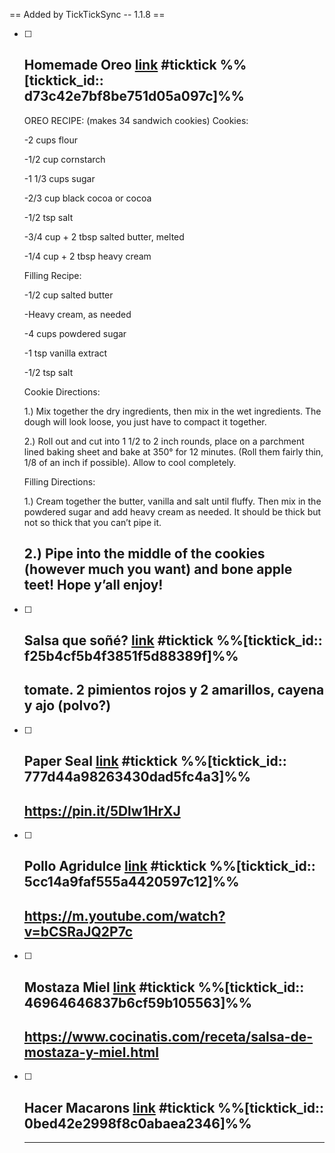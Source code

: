 == Added by TickTickSync -- 1.1.8 == 
- [ ] Homemade Oreo  [link](https://ticktick.com/webapp/#p/64d6b497913038db066a81e3/tasks/d73c42e7bf8be751d05a097c) #ticktick  %%[ticktick_id:: d73c42e7bf8be751d05a097c]%%
  -------------------------------------------------------------
   OREO RECIPE: (makes 34 sandwich cookies) Cookies:
  
  -2 cups flour
  
  -1/2 cup cornstarch
  
  -1 1/3 cups sugar
  
  -2/3 cup black cocoa or cocoa
  
  -1/2 tsp salt
  
  -3/4 cup + 2 tbsp salted butter, melted
  
  -1/4 cup + 2 tbsp heavy cream
  
  Filling Recipe:
  
  -1/2 cup salted butter
  
  -Heavy cream, as needed
  
  -4 cups powdered sugar
  
  -1 tsp vanilla extract
  
  -1/2 tsp salt
  
  Cookie Directions:
  
  1.) Mix together the dry ingredients, then mix in the wet ingredients. The dough will look loose, you just have to compact it together.
  
  2.) Roll out and cut into 1 1/2 to 2 inch rounds, place on a parchment lined baking sheet and bake at 350° for 12 minutes. (Roll them fairly thin, 1/8 of an inch if possible). Allow to cool completely.
  
  Filling Directions:
  
  1.) Cream together the butter, vanilla and salt until fluffy. Then mix in the powdered sugar and add heavy cream as needed. It should be thick but not so thick that you can’t pipe it.
  
  2.) Pipe into the middle of the cookies (however much you want) and bone apple teet! Hope y’all enjoy! 
  -------------------------------------------------------------
- [ ] Salsa que soñé?  [link](https://ticktick.com/webapp/#p/64d6b497913038db066a81e3/tasks/f25b4cf5b4f3851f5d88389f) #ticktick  %%[ticktick_id:: f25b4cf5b4f3851f5d88389f]%%
  -------------------------------------------------------------
  tomate. 2 pimientos rojos y 2 amarillos, cayena y ajo (polvo?)
  -------------------------------------------------------------
- [ ] Paper Seal  [link](https://ticktick.com/webapp/#p/64d6b497913038db066a81e3/tasks/777d44a98263430dad5fc4a3) #ticktick  %%[ticktick_id:: 777d44a98263430dad5fc4a3]%%
  -------------------------------------------------------------
  https://pin.it/5Dlw1HrXJ
  -------------------------------------------------------------
- [ ] Pollo Agridulce  [link](https://ticktick.com/webapp/#p/64d6b497913038db066a81e3/tasks/5cc14a9faf555a4420597c12) #ticktick  %%[ticktick_id:: 5cc14a9faf555a4420597c12]%%
  -------------------------------------------------------------
  https://m.youtube.com/watch?v=bCSRaJQ2P7c
  -------------------------------------------------------------
- [ ] Mostaza Miel  [link](https://ticktick.com/webapp/#p/64d6b497913038db066a81e3/tasks/46964646837b6cf59b105563) #ticktick  %%[ticktick_id:: 46964646837b6cf59b105563]%%
  -------------------------------------------------------------
  https://www.cocinatis.com/receta/salsa-de-mostaza-y-miel.html
  -------------------------------------------------------------
- [ ] Hacer Macarons  [link](https://ticktick.com/webapp/#p/64d6b497913038db066a81e3/tasks/0bed42e2998f8c0abaea2346) #ticktick  %%[ticktick_id:: 0bed42e2998f8c0abaea2346]%%
  -------------------------------------------------------------
  -------------------------------------------------------------